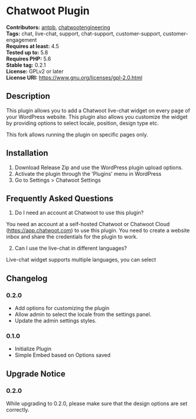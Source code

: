 # Chatwoot Plugin

**Contributors:** [antpb](https://profiles.wordpress.org/antpb), [chatwootengineering](https://profiles.wordpress.org/chatwootengineering)  
**Tags:** chat, live-chat, support, chat-support, customer-support, customer-engagement  
**Requires at least:** 4.5  
**Tested up to:** 5.8  
**Requires PHP:** 5.6  
**Stable tag:** 0.2.1  
**License:** GPLv2 or later  
**License URI:** https://www.gnu.org/licenses/gpl-2.0.html

## Description

This plugin allows you to add a Chatwoot live-chat widget on every page of your WordPress website. This plugin also allows you customize the widget by providing options to select locale, position, design type etc.

This fork allows running the plugin on specific pages only.

## Installation

1. Download Release Zip and use the WordPress plugin upload options.
2. Activate the plugin through the 'Plugins' menu in WordPress
3. Go to Settings > Chatwoot Settings

## Frequently Asked Questions

1. Do I need an account at Chatwoot to use this plugin?

You need an account at a self-hosted Chatwoot or Chatwoot Cloud (https://app.chatwoot.com) to use this plugin. You need to create a website inbox and share the credentials for the plugin to work.

2. Can I use the live-chat in different languages?

Live-chat widget supports multiple languages, you can select

## Changelog

### 0.2.0

-   Add options for customizing the plugin
-   Allow admin to select the locale from the settings panel.
-   Update the admin settings styles.

### 0.1.0

-   Initialize Plugin
-   Simple Embed based on Options saved

## Upgrade Notice

### 0.2.0

While upgrading to 0.2.0, please make sure that the design options are set correctly.

